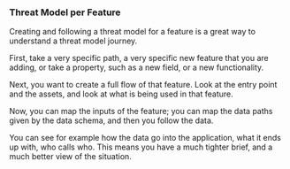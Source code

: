 ### Threat Model per Feature

Creating and following a threat model for a feature is a great way to understand a threat model journey.

First, take a very specific path, a very specific new feature that you are adding, or take a property, such as a new field, or a new functionality.

Next, you want to create a full flow of that feature. Look at the entry point and the assets, and look at what is being used in that feature. 

Now, you can map the inputs of the feature; you can map the data paths given by the data schema, and then you follow the data.

You can see for example how the data go into the application, what it ends up with, who calls who. This means you have a much tighter brief, and a much better view of the situation.
